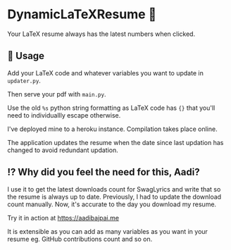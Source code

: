 # DynamicLaTeXResume :crystal_ball:

Your LaTeX resume always has the latest numbers when clicked.

## 📜 Usage

Add your LaTeX code and whatever variables you want to update in `updater.py`.

Then serve your pdf with `main.py`. 

Use the old `%s` python string formatting as LaTeX code has `{}` that you'll need to individuallly escape otherwise.

I've deployed mine to a heroku instance. Compilation takes place online.

The application updates the resume when the date since last updation has changed to avoid redundant updation.

## :interrobang: Why did you feel the need for this, Aadi?

I use it to get the latest downloads count for SwagLyrics and write that so the resume is always up to date. Previously, I had to update the download count manually. Now, it's accurate to the day you download my resume.

Try it in action at https://aadibajpai.me

It is extensible as you can add as many variables as you want in your resume eg. GitHub contributions count and so on.
